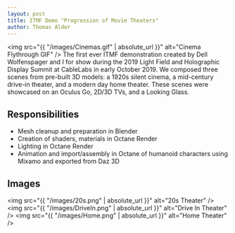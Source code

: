 ```yaml
---
layout: post
title: ITMF Demo "Progression of Movie Theaters"
author: Thomas Alder
---
```


<span class="image fit"><img src="{{ "/images/Cinemas.gif" | absolute_url }}" alt="Cinema Flythrough GIF" /></span>
The first ever ITMF demonstration created by Dell Wolfenspager and I for show during the 2019 Light Field and Holographic Display Summit at CableLabs in early October 2019. We composed three scenes from pre-built 3D models: a 1920s silent cinema, a mid-century drive-in theater, and a modern day home theater. These scenes were showcased on an Oculus Go, 2D/3D TVs, and a Looking Glass.

## Responsibilities
* Mesh cleanup and preparation in Blender
* Creation of shaders, materials in Octane Render
* Lighting in Octane Render
* Animation and import/assembly in Octane of humanoid characters using Mixamo and exported from Daz 3D

## Images
<span class="image fit"><img src="{{ "/images/20s.png" | absolute_url }}" alt="20s Theater" /></span>
<span class="image fit"><img src="{{ "/images/DriveIn.png" | absolute_url }}" alt="Drive In Theater" /></span>
<span class="image fit"><img src="{{ "/images/Home.png" | absolute_url }}" alt="Home Theater" /></span>